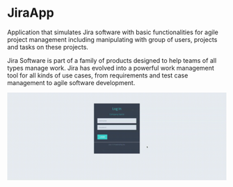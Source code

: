 # JiraApp

Application that simulates Jira software with basic functionalities for agile project management including manipulating with group of users, projects and tasks on these projects.

Jira Software is part of a family of products designed to help teams of all types manage work. Jira has evolved into a powerful work management tool for all kinds of use cases, from requirements and test case management to agile software development.

![JiraApp Demo](screen-capture.gif)
